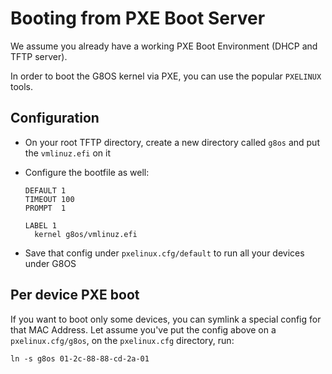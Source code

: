# Booting from PXE Boot Server

We assume you already have a working PXE Boot Environment (DHCP and TFTP server).

In order to boot the G8OS kernel via PXE, you can use the popular `PXELINUX` tools.

## Configuration

- On your root TFTP directory, create a new directory called `g8os` and put the `vmlinuz.efi` on it
- Configure the bootfile as well:

  ```
  DEFAULT 1
  TIMEOUT 100
  PROMPT  1

  LABEL 1
    kernel g8os/vmlinuz.efi
  ```

- Save that config under `pxelinux.cfg/default` to run all your devices under G8OS

## Per device PXE boot

If you want to boot only some devices, you can symlink a special config for that MAC Address. Let assume you've put the config above on a `pxelinux.cfg/g8os`, on the `pxelinux.cfg` directory, run:

```
ln -s g8os 01-2c-88-88-cd-2a-01
```
